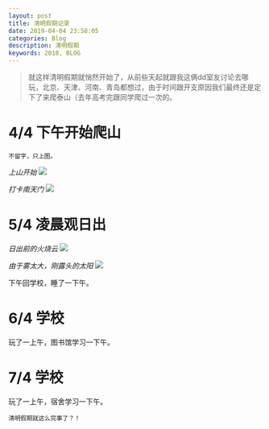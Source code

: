 ```yaml
---
layout: post
title: 清明假期记录
date: 2019-04-04 23:58:05
categories: Blog
description: 清明假期
keywords: 2018, BLOG
---
```

> 就这样清明假期就悄然开始了，从前些天起就跟我这俩dd室友讨论去哪玩，北京、天津、河南、青岛都想过，由于时间跟开支原因我们最终还是定下了来爬泰山（去年高考完跟同学爬过一次的。

# 4/4 下午开始爬山 #

    不留字，只上图。

*上山开始*
![](https://youngje.me/images/posts/qingming/img1.jpg)


*打卡南天门*
![](https://youngje.me/images/posts/qingming/img2.jpg)

# 5/4 凌晨观日出 #

*日出前的火烧云*
![](https://youngje.me/images/posts/qingming/img3.jpg)


*由于雾太大，刚露头的太阳*
![](https://youngje.me/images/posts/qingming/img4.jpg)

下午回学校，睡了一下午。

# 6/4 学校 #

玩了一上午，图书馆学习一下午。

# 7/4 学校 #

玩了一上午，宿舍学习一下午。


    清明假期就这么完事了？！